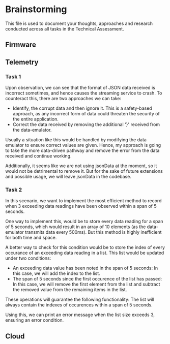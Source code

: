 # Brainstorming

This file is used to document your thoughts, approaches and research conducted across all tasks in the Technical Assessment.

## Firmware

## Telemetry

### Task 1

Upon observation, we can see that the format of JSON data received is incorrect sometimes, and hence causes the streaming service to crash. To counteract this, there are two approaches we can take:
- Identify, the corrupt data and then ignore it. This is a safety-based approach, as any incorrect form of data could threaten the security of the entire application.
- Correct the data received by removing the additional '}' received from the data-emulator.

Usually a situation like this would be handled by modifying the data emulator to ensure correct values are given. Hence, my approach is going to take the more data-driven pathway and remove the error from the data received and continue working.

Additionally, it seems like we are not using jsonData at the moment, so it would not be detrimental to remove it. But for the sake of future extensions and possible usage, we will leave jsonData in the codebase.

### Task 2

In this scenario, we want to implement the most efficient method to record when 3 exceeding data readings have been observed within a span of 5 seconds.

One way to implement this, would be to store every data reading for a span of 5 seconds, which would result in an array of 10 elements (as the data-emulator transmits data every 500ms). But this method is highly inefficient for both time and space.

A better way to check for this condition would be to store the index of every occurance of an exceeding data reading in a list. This list would be updated under two conditions:
- An exceeding data value has been noted in the span of 5 seconds: In this case, we will add the index to the list.
- The span of 5 seconds since the first occurence of the list has passed: In this case, we will remove the first element from the list and subtract the removed value from the remaining items in the list.

These operations will guarantee the following functionality:
The list will always contain the indexes of occurences within a span of 5 seconds.

Using this, we can print an error message when the list size exceeds 3, ensuring an error condition.

## Cloud